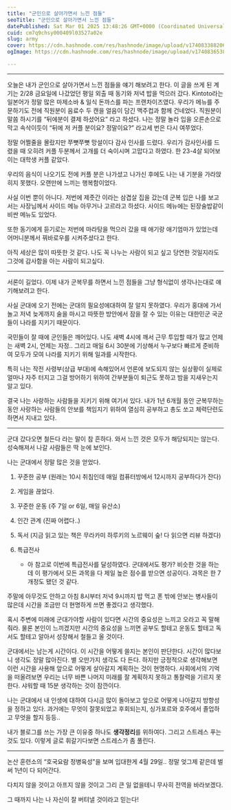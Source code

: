 ```yaml
---
title: "군인으로 살아가면서 느낀 점들"
seoTitle: "군인으로 살아가면서 느낀 점들"
datePublished: Sat Mar 01 2025 13:48:26 GMT+0000 (Coordinated Universal Time)
cuid: cm7q9chsy000409l03527a02e
slug: army
cover: https://cdn.hashnode.com/res/hashnode/image/upload/v1740833882065/d6a0a9e6-c155-45c8-8992-6591d5636b54.jpeg
ogImage: https://cdn.hashnode.com/res/hashnode/image/upload/v1740836538497/eb729d79-f08f-417b-a5a4-ce401b2cecd9.jpeg

---
```


---

오늘은 내가 군인으로 살아가면서 느낀 점들을 얘기 해보려고 한다. 이 글을 쓰게 된 계기는 2/28 금요일에 나갔었던 평일 외출 때 동기와 저녁 밥을 먹으러 갔다. Kintoto라는 일본어가 정말 많은 마제소바 & 일식 돈까스를 파는 프랜차이즈였다. 우리가 메뉴를 주문하기도 전에 직원분이 음료수 두 캔을 얼음이 담긴 맥주컵과 함께 건네었다. 직원분이 말씀 하시기를 “뒤에분이 결제 하셨어요” 라고 하셨다. 나는 정말 놀라 입을 오른손으로 막고 속삭이듯이 “뒤에 저 커플 분이요? 정말이요?” 라고세 번은 다시 여쭈었다.

정말 어쩔줄을 몰랐지만 쭈뼛쭈뼛 망설이다 감사 인사를 드렸다. 우리가 감사인사를 드렸을 때 오히려 커플 두분께서 고개를 더 숙이시며 고맙다고 하였다. 한 23-4살 되어보이는 대학생 커플 같았다.

우리의 음식이 나오기도 전에 커플 분은 나가셨고 나가신 후에도 나는 내 기분을 가라앉히지 못했다. 오랜만에 느끼는 행복함이었다.

사실 이번 뿐이 아니다. 저번에 제줏간 이라는 삼겹살 집을 갔는데 군복 입은 나를 보고서는 사장님께서 사이드 메뉴 아무거나 고르라고 하셨다. 사이드 메뉴에는 된장술밥같이 비싼 메뉴도 있었다.

또한 동기에게 듣기로는 저번에 마라탕을 먹으러 갔을 때 애기랑 애기엄마가 있었는데 어머니분께서 꿔바로우를 시켜주셨다고 한다.

아직 세상은 많이 따뜻한 것 같다. 나도 꼭 나누는 사람이 되고 싶고 당연한 것일지라도 그것에 감사함을 아는 사람이 되고싶다.

---

서론이 길었다. 이제 내가 군복무를 하면서 느낀 점들을 그냥 형식없이 생각나는대로 얘기해보려고 한다.

사실 군대에 오기 전에는 군대의 필요성에대하여 잘 알지 못하였다. 우리가 홍대에 가서 놀고 저녁 늦게까지 술을 마시고 따뜻한 방안에서 잠을 잘 수 있는 이유는 대한민군 국군들이 나라를 지키기 때문이다.

국민들이 잘 때에 군인들은 깨어있다. 나도 새벽 4시에 깨서 근무 투입할 때가 많고 언제는 새벽 2시, 언제는 자정.. 그리고 매일 6시 30분에 기상해서 누구보다 빠르게 준비하여 모두가 모여 나라를 지키기 위해 일과를 시작한다.

특히 나는 작전 사령부(상급 부대)에 속해있어서 언론에 보도되지 않는 실상황이 실제로 얼마나 자주 터지고 그걸 방어하기 위하여 간부분들이 퇴근도 못하고 밤을 지새우는지 알고 있다.

결국 나는 사랑하는 사람들을 지키기 위해 여기서 있다. 내가 1년 6개월 동안 군복무하는 동안 사랑하는 사람들의 안보를 책임지기 위하여 열심히 공부하고 총도 쏘고 체력단련도 하면서 지내고 있다.

---

군대 갔다오면 철든다 라는 말이 참 흔하다. 와서 느낀 것은 모두가 해당되지는 않는다. 성숙해져서 나갈 사람들은 딱 눈에 보인다.

나는 군대에서 정말 많은 것을 얻었다.

1. 꾸준한 공부 (원래는 10시 취침인데 매일 컴퓨터방에서 12시까지 공부하다가 잔다)
    
2. 게임을 끊었다.
    
3. 꾸준한 운동 (주 7일 or 6일, 매일 유산소)
    
4. 인간 관계 (진짜 어렵다..)
    
5. 독서 (지금 읽고 있는 책은 무라카미 하루키의 노르웨이 숲! 다 읽으면 리뷰 하겠다)
    
6. 특급전사
    
    * 아 참고로 이번에 특급전사를 달성하였다. 군대에서도 평가? 비슷한 것을 하는데 이 평가에서 모든 과목을 다 제일 높은 점수를 받으면 성공이다. 과목은 한 7개정도 됐던 것 같다.
        

주말에 아무것도 안하고 아침 8시부터 저녁 9시까지 밥 먹고 폰 밖에 안보는 병사들이 많은데 시간을 조금만 더 현명하게 쓰면 좋겠다고 생각했다.

혹시 주변에 미래에 군대가야할 사람이 있다면 시간의 중요성은 느끼고 오라고 꼭 말해줘라. 물론 본인이 느끼겠지만 시간의 중요성을 느끼면 공부도 할테고 운동도 할테고 독서도 할테고 알아서 성장해서 철들고 올 것이다.

군대에서는 남는게 시간이다. 이 시간을 어떻게 쓸지는 본인이 판단한다. 시간이 많다보니 생각도 정말 많아진다. 별 오만가지 생각도 다 든다. 하지만 긍정적으로 생각해보면 이런 시간을 사용해 앞으로 어떻게 살아갈지 계획하는 것이 현명하다. 사회에서의 기억을 떠올려보면 우리는 너무 바쁜 나머지 미래를 잘 계획하지 못하고 통찰력을 기르지 못한다. 샤워할 때 15분 생각하는 것이 잠깐이다.

나는 군대에서 내 인생에 대하여 다시금 많이 돌아보고 앞으로 어떻게 나아갈지 방향성을 정하고 있다. 과거에는 무엇이 잘못되었고 후회되는지, 싱가포르와 호주에서 졸업하고 무엇을 할지 등등..

내가 블로그를 쓰는 가장 큰 이유중 하나도 **생각정리**를 위하여다. 그리고 스트레스 푸는 것도 있다. 이렇게 글로 휘갈기다보면 스트레스가 좀 풀린다.

---

논산 훈련소의 “호국요람 정병육성"을 보며 입대한게 4월 29일.. 정말 엊그제 같은데 벌써 1년이 다 되어간다.

다치지 않을 것이고 아프지 않을 것이고 그리 큰 일 없을테니 무사히 전역을 바라보겠다.

그 때까지 나는 나 자신이 잘 버텨낼 것이라고 믿는다!